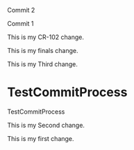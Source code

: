 
Commit 2

Commit 1

This is my CR-102  change.

This is my finals  change.

This is my Third change.

TestCommitProcess
=================

TestCommitProcess

This is my Second change.

This is my first change.
